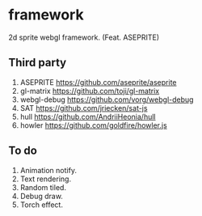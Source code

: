 # framework
2d sprite webgl framework. (Feat. ASEPRITE)

## Third party
1. ASEPRITE https://github.com/aseprite/aseprite
2. gl-matrix https://github.com/toji/gl-matrix
3. webgl-debug https://github.com/vorg/webgl-debug
4. SAT https://github.com/jriecken/sat-js
5. hull https://github.com/AndriiHeonia/hull
6. howler https://github.com/goldfire/howler.js

## To do
1. Animation notify.
2. Text rendering.
3. Random tiled.
4. Debug draw.
5. Torch effect.

